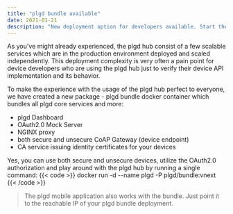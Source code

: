 ```yaml
---
title: "plgd bundle available"
date: 2021-01-21
description: "New deployment option for developers available. Start the plgd hub by running a single docker container!"
---
```


As you've might already experienced, the plgd hub consist of a few scalable services which are in the production environment deployed and scaled independently. This deployment complexity is very often a pain point for device developers who are using the plgd hub just to verify their device API implementation and its behavior.

To make the experience with the usage of the plgd hub perfect to everyone, we have created a new package - plgd bundle docker container which bundles all plgd core services and more:

- plgd Dashboard
- OAuth2.0 Mock Server
- NGINX proxy
- both secure and unsecure CoAP Gateway (device endpoint)
- CA service issuing identity certificates for your devices

Yes, you can use both secure and unsecure devices, utilize the OAuth2.0 authorization and play around with the plgd hub by running a single command:
{{< code >}}
docker run -d --name plgd -P plgd/bundle:vnext
{{< /code >}}

> The plgd mobile application also works with the bundle. Just point it to the reachable IP of your plgd bundle deployment.
